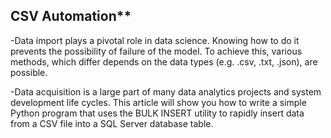 ## CSV Automation**

-Data import plays a pivotal role in data science. Knowing how to do it prevents the possibility of failure of the model. To achieve this, various methods, which differ depends on the data types (e.g. .csv, .txt, .json), are possible.

-Data acquisition is a large part of many data analytics projects and system development life cycles. This article will show you how to write a simple Python program that uses the BULK INSERT utility to rapidly insert data from a CSV file into a SQL Server database table.

